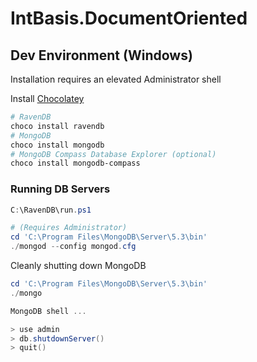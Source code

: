 # IntBasis.DocumentOriented

## Dev Environment (Windows)

Installation requires an elevated Administrator shell

Install [Chocolatey][]

```ps1
# RavenDB
choco install ravendb 
# MongoDB
choco install mongodb
# MongoDB Compass Database Explorer (optional)
choco install mongodb-compass
```


### Running DB Servers

```ps1
C:\RavenDB\run.ps1
```
 
```ps1
# (Requires Administrator)
cd 'C:\Program Files\MongoDB\Server\5.3\bin'
./mongod --config mongod.cfg
```

Cleanly shutting down MongoDB

```ps1
cd 'C:\Program Files\MongoDB\Server\5.3\bin'
./mongo

MongoDB shell ...

> use admin
> db.shutdownServer()
> quit()
```

  [Chocolatey]: https://chocolatey.org/install
